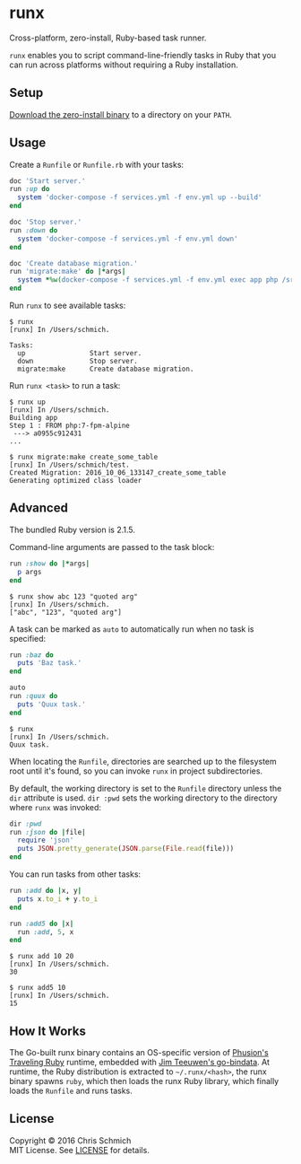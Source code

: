# runx

Cross-platform, zero-install, Ruby-based task runner.

`runx` enables you to script command-line-friendly tasks in Ruby that you can run across platforms without requiring a Ruby installation.

## Setup

[Download the zero-install binary](https://github.com/schmich/runx/releases) to a directory on your `PATH`.

## Usage

Create a `Runfile` or `Runfile.rb` with your tasks:

```ruby
doc 'Start server.'
run :up do
  system 'docker-compose -f services.yml -f env.yml up --build'
end

doc 'Stop server.'
run :down do
  system 'docker-compose -f services.yml -f env.yml down'
end

doc 'Create database migration.'
run 'migrate:make' do |*args|
  system *%w(docker-compose -f services.yml -f env.yml exec app php /src/artisan migrate:make) + args
end
```

Run `runx` to see available tasks:

```
$ runx
[runx] In /Users/schmich.

Tasks:
  up                Start server.
  down              Stop server.
  migrate:make      Create database migration.
```

Run `runx <task>` to run a task:

```
$ runx up
[runx] In /Users/schmich.
Building app
Step 1 : FROM php:7-fpm-alpine
 ---> a0955c912431
...

$ runx migrate:make create_some_table
[runx] In /Users/schmich/test.
Created Migration: 2016_10_06_133147_create_some_table
Generating optimized class loader
```

## Advanced

The bundled Ruby version is 2.1.5.

Command-line arguments are passed to the task block:

```ruby
run :show do |*args|
  p args
end
```

```
$ runx show abc 123 "quoted arg"
[runx] In /Users/schmich.
["abc", "123", "quoted arg"]
```

A task can be marked as `auto` to automatically run when no task is specified:

```ruby
run :baz do
  puts 'Baz task.'
end

auto
run :quux do
  puts 'Quux task.'
end
```

```
$ runx
[runx] In /Users/schmich.
Quux task.
```

When locating the `Runfile`, directories are searched up to the filesystem root until it's found, so you can invoke `runx` in project subdirectories.

By default, the working directory is set to the `Runfile` directory unless the `dir` attribute is used. `dir :pwd` sets the working directory to the directory where `runx` was invoked:

```ruby
dir :pwd
run :json do |file|
  require 'json'
  puts JSON.pretty_generate(JSON.parse(File.read(file)))
end
```

You can run tasks from other tasks:

```ruby
run :add do |x, y|
  puts x.to_i + y.to_i
end

run :add5 do |x|
  run :add, 5, x
end
```

```
$ runx add 10 20
[runx] In /Users/schmich.
30

$ runx add5 10
[runx] In /Users/schmich.
15
```

## How It Works

The Go-built runx binary contains an OS-specific version of [Phusion's Traveling Ruby](https://github.com/phusion/traveling-ruby) runtime, embedded with [Jim Teeuwen's go-bindata](https://github.com/jteeuwen/go-bindata). At runtime, the Ruby distribution is extracted to `~/.runx/<hash>`, the runx binary spawns `ruby`, which then loads the runx Ruby library, which finally loads the `Runfile` and runs tasks.

## License

Copyright &copy; 2016 Chris Schmich  
MIT License. See [LICENSE](LICENSE) for details.
